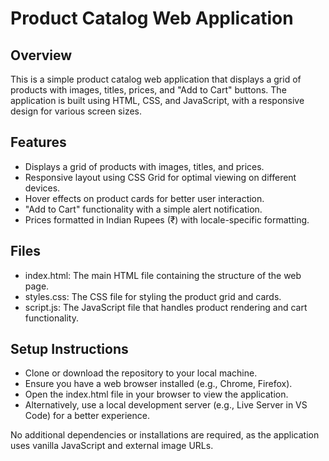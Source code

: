 # Product Catalog Web Application

## Overview

This is a simple product catalog web application that displays a grid of products with images, titles, prices, and "Add to Cart" buttons. The application is built using HTML, CSS, and JavaScript, with a responsive design for various screen sizes.

## Features

- Displays a grid of products with images, titles, and prices.
- Responsive layout using CSS Grid for optimal viewing on different devices.
- Hover effects on product cards for better user interaction.
- "Add to Cart" functionality with a simple alert notification.
- Prices formatted in Indian Rupees (₹) with locale-specific formatting.

## Files

- index.html: The main HTML file containing the structure of the web page.
- styles.css: The CSS file for styling the product grid and cards.
- script.js: The JavaScript file that handles product rendering and cart functionality.

## Setup Instructions

- Clone or download the repository to your local machine.
- Ensure you have a web browser installed (e.g., Chrome, Firefox).
- Open the index.html file in your browser to view the application.
- Alternatively, use a local development server (e.g., Live Server in VS Code) for a better experience.

No additional dependencies or installations are required, as the application uses vanilla JavaScript and external image URLs.